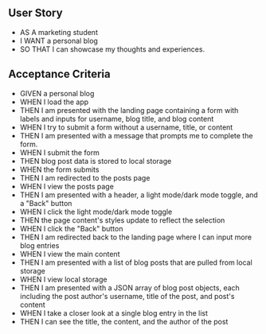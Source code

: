 ## User Story

- AS A marketing student
- I WANT a personal blog
- SO THAT I can showcase my thoughts and experiences.

## Acceptance Criteria

- GIVEN a personal blog
- WHEN I load the app
- THEN I am presented with the landing page containing a form with labels and inputs for username, blog title, and blog content
- WHEN I try to submit a form without a username, title, or content
- THEN I am presented with a message that prompts me to complete the form.
- WHEN I submit the form
- THEN blog post data is stored to local storage
- WHEN the form submits
- THEN I am redirected to the posts page
- WHEN I view the posts page
- THEN I am presented with a header, a light mode/dark mode toggle, and a "Back" button
- WHEN I click the light mode/dark mode toggle
- THEN the page content's styles update to reflect the selection
- WHEN I click the "Back" button
- THEN I am redirected back to the landing page where I can input more blog entries
- WHEN I view the main content
- THEN I am presented with a list of blog posts that are pulled from local storage
- WHEN I view local storage
- THEN I am presented with a JSON array of blog post objects, each including the post author's username, title of the post, and post's content
- WHEN I take a closer look at a single blog entry in the list
- THEN I can see the title, the content, and the author of the post

